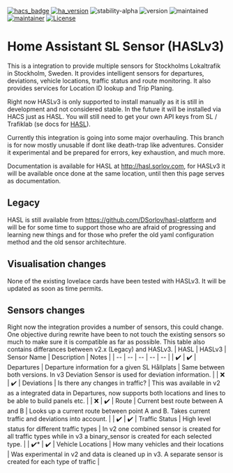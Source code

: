 [![hacs_badge](https://img.shields.io/badge/hacs-default-orange.svg)](https://github.com/custom-components/hacs)
[![ha_version](https://img.shields.io/badge/home%20assistant-0.92%2B-yellow.svg)](https://www.home-assistant.io)
![stability-alpha](https://img.shields.io/badge/stability-alpha-lightgrey.svg)
![version](https://img.shields.io/badge/version-3.0.0-red.svg)
![maintained](https://img.shields.io/maintenance/yes/2021.svg)
[![maintainer](https://img.shields.io/badge/maintainer-dsorlov-blue.svg)](https://github.com/DSorlov)
[![License](https://img.shields.io/badge/License-Apache%202.0-blue.svg)](https://opensource.org/licenses/Apache-2.0)

Home Assistant SL Sensor (HASLv3)
=================================

This is a integration to provide multiple sensors for Stockholms Lokaltrafik in Stockholm, Sweden.
It provides intelligent sensors for departures, deviations, vehicle locations, traffic status and route monitoring. It also provides services for Location ID lookup and Trip Planing.

Right now HASLv3 is only supported to install manually as it is still in development and not considered stable. In the future it will be installed via HACS just as HASL. You will still need to get your own API keys from SL / Trafiklab (se docs for [HASL](https://hasl.sorlov.com)).

Currently this integration is going into some major overhauling. This branch is for now mostly unusable if dont like death-trap like adventures. Consider it experimental and be prepared for errors, key exhaustion, and much more.

Documentation is available for HASL at http://hasl.sorlov.com, for HASLv3 it will be available once done at the same location, until then this page serves as documentation.

## Legacy

HASL is still available from https://github.com/DSorlov/hasl-platform and will be for some time to support those who are afraid of progressing and learning new things and for those who prefer the old yaml configuration method and the old sensor architechture.

## Visualisation changes

None of the existing lovelace cards have been tested with HASLv3. It will be updated as soon as time permits.

## Sensors changes

Right now the integration provides a number of sensors, this could change. One objective during rewrite have been to not touch the existing sensors so much to make sure it is compatible as far as possible. This table also contains differances between v2.x (Legacy) and HASLv3.
| HASL | HASLv3 | Sensor Name | Description | Notes |
| -- | -- | -- | -- | -- |
| :heavy_check_mark: | :heavy_check_mark: | Departures | Departure information for a given SL Hållplats | Same between both versions. In v3 Deviation Sensor is used for deviation information. |
| :x: | :heavy_check_mark: | Deviations | Is there any changes in traffic?  | This was available in v2 as a integrated data in Departures, now supports both locations and lines to be able to build panels etc. |
| :x: | :heavy_check_mark: | Route | Current best route between A and B | Looks up a current route between point A and B. Takes current traffic and deviations into account. |
| :heavy_check_mark: | :heavy_check_mark: | Traffic Status | High level status for different traffic types | In v2 one combined sensor is created for all traffic types while in v3 a binary_sensor is created for each selected type. |
| :heavy_check_mark:* | :heavy_check_mark: | Vehicle Locations | How many vehicles and their locations | Was experimental in v2 and data is cleaned up in v3. A separate sensor is created for each type of traffic |

